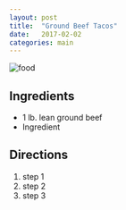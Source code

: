 ```yaml
---
layout: post
title:  "Ground Beef Tacos"
date:   2017-02-02 
categories: main
---
```


![food](https://www.pillsbury.com/recipes/ground-beef-tacos/7217b5cb-5bdc-4458-a6e4-844a39188b9c.jpg)

## Ingredients
- 1   lb. lean ground beef
- Ingredient


## Directions

1. step 1
1. step 2
1. step 3
